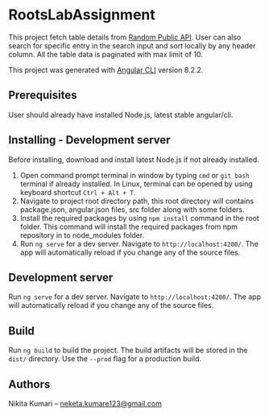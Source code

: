 # RootsLabAssignment

This project fetch table details from [Random Public API](https://randomapi.com/api/6de6abfedb24f889e0b5f675edc50deb?fmt=raw&sole). User can also search for specific entry in the search input and sort locally by any header column. All the table data is paginated with max limit of 10.

This project was generated with [Angular CLI](https://github.com/angular/angular-cli) version 8.2.2.

## Prerequisites
User should already have installed Node.js, latest stable angular/cli.


## Installing - Development server
Before installing, download and install latest Node.js if not already installed.
1. Open command prompt terminal in window by typing `cmd` or `git bash` terminal if already installed. In Linux, terminal can be opened by using keyboard shortcut `Ctrl + Alt + T`.
2. Navigate to project root directory path, this root directory will contains package.json, angular.json files, src folder along with some folders.
3. Install the required packages by using  `npm install` command in the root folder. This command will install the required packages from npm repository in to node_modules folder.
4. Run `ng serve` for a dev server. Navigate to `http://localhost:4200/`. The app will automatically reload if you change any of the source files.

## Development server

Run `ng serve` for a dev server. Navigate to `http://localhost:4200/`. The app will automatically reload if you change any of the source files.

## Build

Run `ng build` to build the project. The build artifacts will be stored in the `dist/` directory. Use the `--prod` flag for a production build.

## Authors
Nikita Kumari – neketa.kumare123@gmail.com